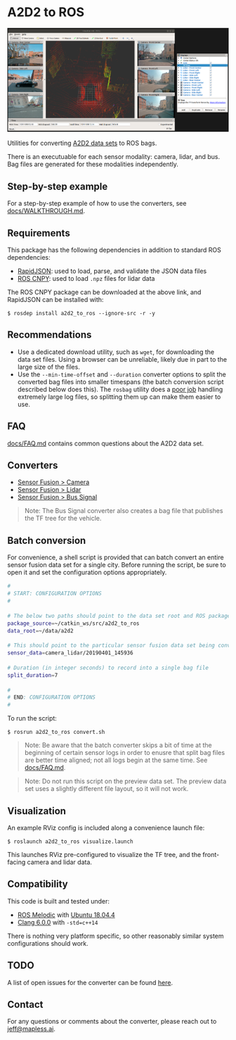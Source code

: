# A2D2 to ROS

![Dataset visualization](media/a2d2.png "Dataset visualization")

Utilities for converting [A2D2 data sets](https://www.a2d2.audi/) to ROS bags.

There is an executuable for each sensor modality: camera, lidar, and bus. Bag files are generated for these modalities independently.

## Step-by-step example

For a step-by-step example of how to use the converters, see [docs/WALKTHROUGH.md](docs/WALKTHROUGH.md).

## Requirements

This package has the following dependencies in addition to standard ROS dependencies:

* [RapidJSON](https://rapidjson.org/): used to load, parse, and validate the JSON data files
* [ROS CNPY](https://gitlab.com/MaplessAI/external/ros_cnpy): used to load `.npz` files for lidar data

The ROS CNPY package can be downloaded at the above link, and RapidJSON can be installed with:

```console
$ rosdep install a2d2_to_ros --ignore-src -r -y
```

## Recommendations

* Use a dedicated download utility, such as `wget`, for downloading the data set files. Using a browser can be unreliable, likely due in part to the large size of the files.
* Use the `--min-time-offset` and `--duration` converter options to split the converted bag files into smaller timespans (the batch conversion script described below does this). The `rosbag` utility does a [poor job](https://github.com/ros/ros_comm/issues/117) handling extremely large log files, so splitting them up can make them easier to use.

## FAQ

[docs/FAQ.md](docs/FAQ.md) contains common questions about the A2D2 data set.

## Converters

* [Sensor Fusion > Camera](docs/CAMERA_CONVERTER.md)
* [Sensor Fusion > Lidar](docs/LIDAR_CONVERTER.md)
* [Sensor Fusion > Bus Signal](docs/BUS_SIGNAL_CONVERTER.md)

> Note: The Bus Signal converter also creates a bag file that publishes the TF tree for the vehicle.

## Batch conversion

For convenience, a shell script is provided that can batch convert an entire sensor fusion data set for a single city. Before running the script, be sure to open it and set the configuration options appropriately.

```bash
#
# START: CONFIGURATION OPTIONS
#

# The below two paths should point to the data set root and ROS package
package_source=~/catkin_ws/src/a2d2_to_ros
data_root=~/data/a2d2

# This should point to the particular sensor fusion data set being converted
sensor_data=camera_lidar/20190401_145936

# Duration (in integer seconds) to record into a single bag file
split_duration=7

#
# END: CONFIGURATION OPTIONS
#
```

To run the script:

```console
$ rosrun a2d2_to_ros convert.sh
```

> Note: Be aware that the batch converter skips a bit of time at the beginning of certain sensor logs in order to enusre that split bag files are better time aligned; not all logs begin at the same time. See [docs/FAQ.md](docs/FAQ.md).

> Note: Do not run this script on the preview data set. The preview data set uses a slightly different file layout, so it will not work.

## Visualization

An example RViz config is included along a convenience launch file:

```console
$ roslaunch a2d2_to_ros visualize.launch
```

This launches RViz pre-configured to visualize the TF tree, and the front-facing camera and lidar data.

## Compatibility

This code is built and tested under:

* [ROS Melodic](https://wiki.ros.org/melodic) with [Ubuntu 18.04.4](http://releases.ubuntu.com/18.04/)
* [Clang 6.0.0](https://releases.llvm.org/6.0.0/tools/clang/docs/ReleaseNotes.html) with `-std=c++14`

There is nothing very platform specific, so other reasonably similar system configurations should work.

## TODO

A list of open issues for the converter can be found [here](https://gitlab.com/MaplessAI/external/a2d2_to_ros/-/issues).

## Contact

For any questions or comments about the converter, please reach out to <jeff@mapless.ai>.
